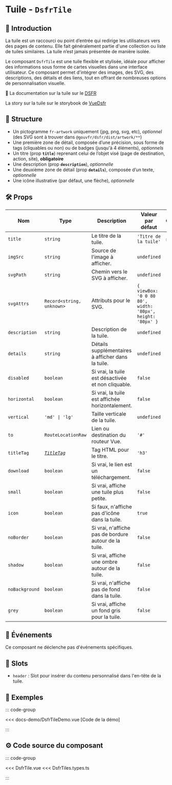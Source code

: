 # Tuile - `DsfrTile`

## 🌟 Introduction

La tuile est un raccourci ou point d’entrée qui redirige les utilisateurs vers des pages de contenu. Elle fait généralement partie d'une collection ou liste de tuiles similaires. La tuile n’est jamais présentée de manière isolée.

Le composant `DsfrTile` est une tuile flexible et stylisée, idéale pour afficher des informations sous forme de cartes visuelles dans une interface utilisateur. Ce composant permet d'intégrer des images, des SVG, des descriptions, des détails et des liens, tout en offrant de nombreuses options de personnalisation visuelle.

🏅 La documentation sur la tuile sur le [DSFR](https://www.systeme-de-design.gouv.fr/elements-d-interface/composants/<nom-dsfr>)

<VIcon name="vi-file-type-storybook" /> La story sur la tuile sur le storybook de [VueDsfr](https://storybook.vue-ds.fr/?path=/docs/composants-dsfr<nom-composant>--docs)

## 📐 Structure

- Un pictogramme `fr-artwork` uniquement (jpg, png, svg, etc), *optionnel* (des SVG sont à trouver dans `@gouvfr/dsfr/dist/artwork/**`)
- Une première zone de détail, composée d’une précision, sous forme de tags (cliquables ou non) ou de badges (jusqu'à 4 éléments), *optionnels*
- Un titre (prop **`title`**) reprenant celui de l’objet visé (page de destination, action, site), **obligatoire**
- Une description (prop **`description`**), *optionnelle*
- Une deuxième zone de détail (prop **`details`**), composée d’un texte, *optionnelle*
- Une icône illustrative (par défaut, une flèche), *optionnelle*

## 🛠️ Props

| Nom            | Type                                                                                      | Description                                                     | Valeur par défaut                                         | Obligatoire |
|----------------|-------------------------------------------------------------------------------------------|-----------------------------------------------------------------| ----------------------------------------------------------|-------------|
| `title`        | `string`                                                                                  | Le titre de la tuile.                                           | `'Titre de la tuile'`                                     | ✅          |
| `imgSrc`       | `string`                                                                                  | Source de l'image à afficher.                                   | `undefined`                                               |             |
| `svgPath`      | `string`                                                                                  | Chemin vers le SVG à afficher.                                  | `undefined`                                               |             |
| `svgAttrs`     | `Record<string, unknown>`                                                                 | Attributs pour le SVG.                                          | `{ viewBox: '0 0 80 80', width: '80px', height: '80px' }` |             |
| `description`  | `string`                                                                                  | Description de la tuile.                                        | `undefined`                                               |             |
| `details`      | `string`                                                                                  | Détails supplémentaires à afficher dans la tuile.               | `undefined`                                               |             |
| `disabled`     | `boolean`                                                                                 | Si vrai, la tuile est désactivée et non cliquable.              | `false`                                                   |             |
| `horizontal`   | `boolean`                                                                                 | Si vrai, la tuile est affichée horizontalement.                 | `false`                                                   |             |
| `vertical`     | `'md' \| 'lg'`                                                                            | Taille verticale de la tuile.                                   | `undefined`                                               |             |
| `to`           | `RouteLocationRaw`                                                                        | Lien ou destination du routeur Vue.                             | `'#'`                                                     |             |
| `titleTag`     | [*`TitleTag`*](/docs/types.md#title-tag "'h1' \| 'h2' \| 'h3' \| 'h4' \| 'h5' \| 'h6'")   | Tag HTML pour le titre.                                         | `'h3'`                                                    |             |
| `download`     | `boolean`                                                                                 | Si vrai, le lien est un téléchargement.                         | `false`                                                   |             |
| `small`        | `boolean`                                                                                 | Si vrai, affiche une tuile plus petite.                         | `false`                                                   |             |
| `icon`         | `boolean`                                                                                 | Si faux, n'affiche pas d'icône dans la tuile.                   | `true`                                                    |             |
| `noBorder`     | `boolean`                                                                                 | Si vrai, n'affiche pas de bordure autour de la tuile.           | `false`                                                   |             |
| `shadow`       | `boolean`                                                                                 | Si vrai, affiche une ombre autour de la tuile.                  | `false`                                                   |             |
| `noBackground` | `boolean`                                                                                 | Si vrai, n'affiche pas de fond dans la tuile.                   | `false`                                                   |             |
| `grey`         | `boolean`                                                                                 | Si vrai, affiche un fond gris pour la tuile.                    | `false`                                                   |             |

## 📡 Événements

Ce composant ne déclenche pas d'événements spécifiques.

## 🧩 Slots

- `header` : Slot pour insérer du contenu personnalisé dans l'en-tête de la tuile.

## 📝 Exemples

::: code-group

<Story data-title="Démo" min-h="400px">
  <DsfrTileDemo />
</Story>

<<< docs-demo/DsfrTileDemo.vue [Code de la démo]

:::

## ⚙️ Code source du composant

::: code-group

<<< DsfrTile.vue
<<< DsfrTiles.types.ts

:::

<script setup lang="ts">
import DsfrTileDemo from './docs-demo/DsfrTileDemo.vue'
</script>
